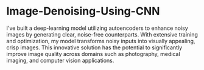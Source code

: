 # Image-Denoising-Using-CNN
I've built a deep-learning model utilizing autoencoders to enhance noisy images by generating clear, noise-free counterparts. 
With extensive training and optimization, my model transforms noisy inputs into visually appealing, crisp images. 
This innovative solution has the potential to significantly improve image quality across domains such as photography, medical imaging, and computer vision applications.
